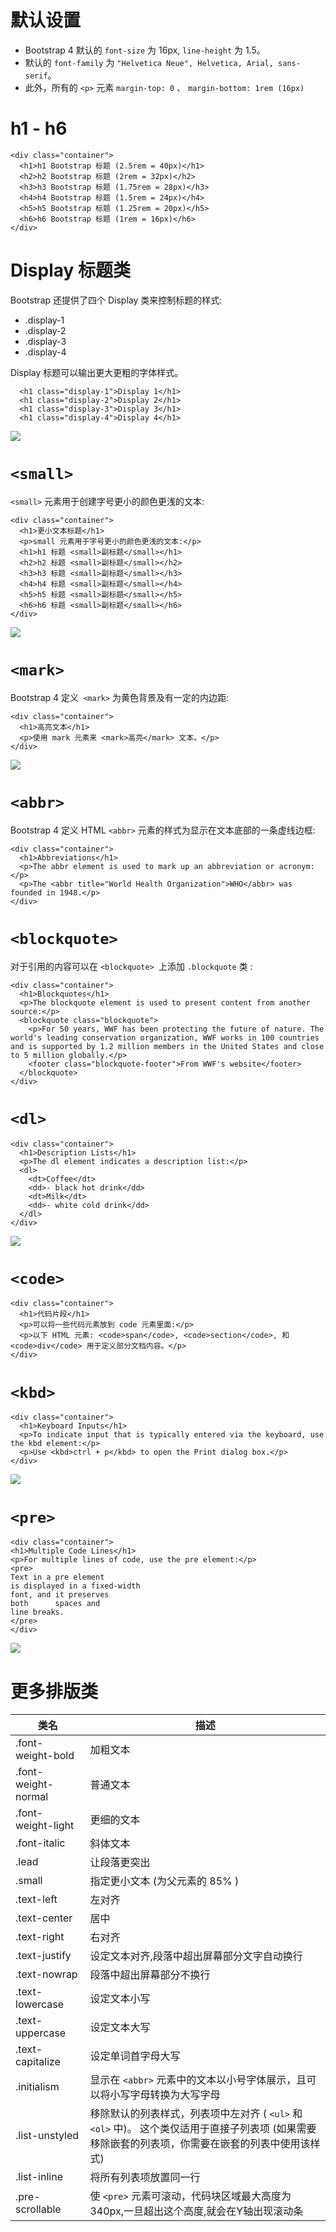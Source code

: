 # 默认设置
- Bootstrap 4 默认的 `font-size` 为 16px, `line-height` 为 1.5。
- 默认的 `font-family` 为 `"Helvetica Neue", Helvetica, Arial, sans-serif`。
- 此外，所有的 `<p>` 元素 `margin-top: 0` 、 `margin-bottom: 1rem (16px)`

# h1 - h6
```
<div class="container">
  <h1>h1 Bootstrap 标题 (2.5rem = 40px)</h1>
  <h2>h2 Bootstrap 标题 (2rem = 32px)</h2>
  <h3>h3 Bootstrap 标题 (1.75rem = 28px)</h3>
  <h4>h4 Bootstrap 标题 (1.5rem = 24px)</h4>
  <h5>h5 Bootstrap 标题 (1.25rem = 20px)</h5>
  <h6>h6 Bootstrap 标题 (1rem = 16px)</h6>
</div>
```

# Display 标题类
Bootstrap 还提供了四个 Display 类来控制标题的样式: 
- .display-1
- .display-2
- .display-3
- .display-4

Display 标题可以输出更大更粗的字体样式。
```
  <h1 class="display-1">Display 1</h1>
  <h1 class="display-2">Display 2</h1>
  <h1 class="display-3">Display 3</h1>
  <h1 class="display-4">Display 4</h1>
```
![](img/font-display.png)



# `<small>`
`<small>` 元素用于创建字号更小的颜色更浅的文本:
```
<div class="container">
  <h1>更小文本标题</h1>
  <p>small 元素用于字号更小的颜色更浅的文本:</p>       
  <h1>h1 标题 <small>副标题</small></h1>
  <h2>h2 标题 <small>副标题</small></h2>
  <h3>h3 标题 <small>副标题</small></h3>
  <h4>h4 标题 <small>副标题</small></h4>
  <h5>h5 标题 <small>副标题</small></h5>
  <h6>h6 标题 <small>副标题</small></h6>
</div>
```
![](img/font-small.png)



# `<mark>`
Bootstrap 4 定义` <mark>` 为黄色背景及有一定的内边距:
```
<div class="container">
  <h1>高亮文本</h1>    
  <p>使用 mark 元素来 <mark>高亮</mark> 文本。</p>
</div>
```
![](img/font-mark.png)


# `<abbr>`
Bootstrap 4 定义 HTML `<abbr>` 元素的样式为显示在文本底部的一条虚线边框:
```
<div class="container">
  <h1>Abbreviations</h1>
  <p>The abbr element is used to mark up an abbreviation or acronym:</p>
  <p>The <abbr title="World Health Organization">WHO</abbr> was founded in 1948.</p>
</div>
```

# `<blockquote>`
对于引用的内容可以在 `<blockquote> `上添加 `.blockquote` 类 :
```
<div class="container">
  <h1>Blockquotes</h1>
  <p>The blockquote element is used to present content from another source:</p>
  <blockquote class="blockquote">
    <p>For 50 years, WWF has been protecting the future of nature. The world's leading conservation organization, WWF works in 100 countries and is supported by 1.2 million members in the United States and close to 5 million globally.</p>
    <footer class="blockquote-footer">From WWF's website</footer>
  </blockquote>
</div>
```

# `<dl>`
```
<div class="container">
  <h1>Description Lists</h1>    
  <p>The dl element indicates a description list:</p>
  <dl>
    <dt>Coffee</dt>
    <dd>- black hot drink</dd>
    <dt>Milk</dt>
    <dd>- white cold drink</dd>
  </dl>     
</div>
```
![](img/font-dl.png)


# `<code>`
```
<div class="container">
  <h1>代码片段</h1>
  <p>可以将一些代码元素放到 code 元素里面:</p>
  <p>以下 HTML 元素: <code>span</code>, <code>section</code>, 和 <code>div</code> 用于定义部分文档内容。</p>
</div>
```


# `<kbd>`
```
<div class="container">
  <h1>Keyboard Inputs</h1>
  <p>To indicate input that is typically entered via the keyboard, use the kbd element:</p>
  <p>Use <kbd>ctrl + p</kbd> to open the Print dialog box.</p>
</div>
```
![](img/font-kbd.png)


# `<pre>`
```
<div class="container">
<h1>Multiple Code Lines</h1>
<p>For multiple lines of code, use the pre element:</p>
<pre>
Text in a pre element
is displayed in a fixed-width
font, and it preserves
both      spaces and
line breaks.
</pre>
</div>
```
![](img/font-pre.png)


# 更多排版类
| 类名                | 描述                                                                                                                                          |
|---------------------|-----------------------------------------------------------------------------------------------------------------------------------------------|
| .font-weight-bold   | 加粗文本                                                                                                                                      |
| .font-weight-normal | 普通文本                                                                                                                                      |
| .font-weight-light  | 更细的文本                                                                                                                                    |
| .font-italic        | 斜体文本                                                                                                                                      |
| .lead               | 让段落更突出                                                                                                                                  |
| .small              | 指定更小文本 (为父元素的 85% )                                                                                                                |
| .text-left          | 左对齐                                                                                                                                        |
| .text-center        | 居中                                                                                                                                          |
| .text-right         | 右对齐                                                                                                                                        |
| .text-justify       | 设定文本对齐,段落中超出屏幕部分文字自动换行                                                                                                   |
| .text-nowrap        | 段落中超出屏幕部分不换行                                                                                                                      |
| .text-lowercase     | 设定文本小写                                                                                                                                  |
| .text-uppercase     | 设定文本大写                                                                                                                                  |
| .text-capitalize    | 设定单词首字母大写                                                                                                                            |
| .initialism         | 显示在 `<abbr>` 元素中的文本以小号字体展示，且可以将小写字母转换为大写字母                                                                      |
| .list-unstyled      | 移除默认的列表样式，列表项中左对齐 ( `<ul>` 和` <ol>` 中)。 这个类仅适用于直接子列表项 (如果需要移除嵌套的列表项，你需要在嵌套的列表中使用该样式) |
| .list-inline        | 将所有列表项放置同一行                                                                                                                        |
| .pre-scrollable     | 使 `<pre>` 元素可滚动，代码块区域最大高度为340px,一旦超出这个高度,就会在Y轴出现滚动条                                                           |
